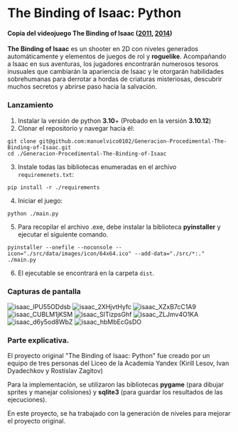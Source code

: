 # The Binding of Isaac: Python

#### Copia del videojuego The Binding of Isaac ([2011](https://store.steampowered.com/app/113200/The_Binding_of_Isaac), [2014](https://store.steampowered.com/app/250900/The_Binding_of_Isaac_Rebirth/))

**The Binding of Isaac** es un shooter en 2D con niveles generados automáticamente y elementos de juegos de rol y **roguelike**. Acompañando a Isaac en sus aventuras, los jugadores encontrarán numerosos tesoros inusuales que cambiarán la apariencia de Isaac y le otorgarán habilidades sobrehumanas para derrotar a hordas de criaturas misteriosas, descubrir muchos secretos y abrirse paso hacia la salvación.

### Lanzamiento

1. Instalar la versión de python **3.10**+
(Probado en la versión **3.10.12**)
2. Clonar el repositorio y navegar hacia él:
```commandline
git clone git@github.com:manuelvico0102/Generacion-Procedimental-The-Binding-of-Isaac.git
cd ./Generacion-Procedimental-The-Binding-of-Isaac
```

3. Instale todas las bibliotecas enumeradas en el archivo `requiremenets.txt`:
```commandline
pip install -r ./requirements
```

4. Iniciar el juego:
```commandline
python ./main.py
```

5. Para recopilar el archivo .exe, debe instalar la biblioteca **pyinstaller** y ejecutar el siguiente comando.
```
pyinstaller --onefile --noconsole --icon="./src/data/images/icon/64x64.ico" --add-data="./src/*:." ./main.py
```

6. El ejecutable se encontrará en la carpeta `dist`.


### Capturas de pantalla
![isaac_IPU55ODdsb](https://user-images.githubusercontent.com/104463209/215344266-21f53dc1-2f5f-46b0-9c60-246aeca3a754.png)
![isaac_2XHjvtHyfc](https://user-images.githubusercontent.com/104463209/215344280-3b2338db-5f86-469e-b109-7487e46fa72d.png)
![isaac_XZxB7cC1A9](https://user-images.githubusercontent.com/104463209/215344300-e97a3a59-0826-4c84-9bd6-f4e24f5fb280.png)
![isaac_CUBLM1jKSM](https://user-images.githubusercontent.com/104463209/215344301-43a5dd86-60a0-46d7-8e86-ed1911395c1e.png)
![isaac_SlTizpsGhf](https://user-images.githubusercontent.com/104463209/215344303-4f7429f5-0218-463b-87c5-8281e5ff4208.png)
![isaac_ZLJmv4O1KA](https://user-images.githubusercontent.com/104463209/215344306-8ae8b4fa-7bbd-4c11-aa13-40c14ed945e5.png)
![isaac_d6y5od8WbZ](https://user-images.githubusercontent.com/104463209/215344311-ae9b537e-16ad-4ad8-8a40-781df2877e44.png)
![isaac_hbMbEcGsDO](https://user-images.githubusercontent.com/104463209/215344317-f50f5e60-d73d-4c33-ab05-3f68c221e3dc.png)

### Parte explicativa.

El proyecto original "The Binding of Isaac: Python" fue creado por un equipo de tres personas del Liceo de la Academia Yandex (Kirill Lesov, Ivan Dyadechkov y Rostislav Zagitov)

Para la implementación, se utilizaron las bibliotecas **pygame** (para dibujar sprites y manejar colisiones) y **sqlite3** (para guardar los resultados de las ejecuciones).

En este proyecto, se ha trabajado con la generación de niveles para mejorar el proyecto original.
